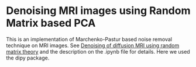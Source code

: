 # Denoising MRI images using Random Matrix based PCA
This is an implementation of Marchenko-Pastur based noise removal technique on MRI images. See [Denoising of diffusion MRI using random matrix theory](https://www.sciencedirect.com/science/article/pii/S1053811916303949) and the description on the .ipynb file for details. Here we used the dipy package.
